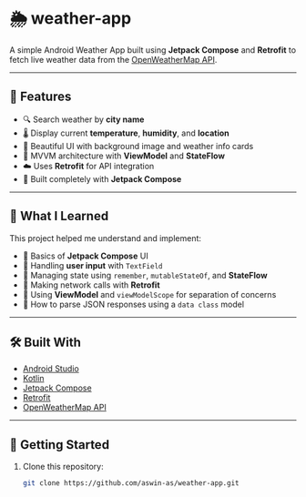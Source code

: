 # 🌦️ weather-app

A simple Android Weather App built using **Jetpack Compose** and **Retrofit** to fetch live weather data from the [OpenWeatherMap API](https://openweathermap.org/api).

---

## 📱 Features

- 🔍 Search weather by **city name**
- 🌡️ Display current **temperature**, **humidity**, and **location**
- 🎨 Beautiful UI with background image and weather info cards
- 🧠 MVVM architecture with **ViewModel** and **StateFlow**
- ☁️ Uses **Retrofit** for API integration
- 🧪 Built completely with **Jetpack Compose**

---

## 🧠 What I Learned

This project helped me understand and implement:

- 🔹 Basics of **Jetpack Compose** UI
- 🔹 Handling **user input** with `TextField`
- 🔹 Managing state using `remember`, `mutableStateOf`, and **StateFlow**
- 🔹 Making network calls with **Retrofit**
- 🔹 Using **ViewModel** and `viewModelScope` for separation of concerns
- 🔹 How to parse JSON responses using a `data class` model

---

## 🛠️ Built With

- [Android Studio](https://developer.android.com/studio)
- [Kotlin](https://kotlinlang.org/)
- [Jetpack Compose](https://developer.android.com/jetpack/compose)
- [Retrofit](https://square.github.io/retrofit/)
- [OpenWeatherMap API](https://openweathermap.org/api)

---

## 🚀 Getting Started

1. Clone this repository:

   ```bash
   git clone https://github.com/aswin-as/weather-app.git
